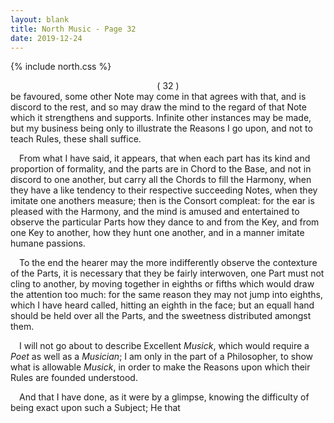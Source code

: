 ```yaml
---
layout: blank
title: North Music - Page 32
date: 2019-12-24 
---
```

{% include north.css %}
<center>( 32 )</center>
be favoured, some other Note may come in that agrees with that, and is discord to the rest, and so may draw the mind to the regard of that Note which it strengthens and supports. Infinite other instances may be made, but my business being only to illustrate the Reasons I go upon, and not to teach Rules, these shall suffice.

&emsp;From what I have said, it appears, that when each part has its kind and proportion of formality, and the parts are in Chord to the Base, and not in discord to one another, but carry all the Chords to fill the Harmony, when they have a like tendency to their respective succeeding Notes, when they imitate one anothers measure; then is the Consort compleat: for the ear is pleased with the Harmony, and the mind is amused and entertained to observe the particular Parts how they dance to and from the Key, and from one Key to another, how they hunt one another, and in a manner imitate humane passions.

&emsp;To the end the hearer may the more indifferently observe the contexture of the Parts, it is necessary that they be fairly interwoven, one Part must not cling to another, by moving together in eighths or fifths which would draw the attention too much: for the same reason they may not jump into eighths, which I have heard called, hitting an eighth in the face; but an equall hand should be held over all the Parts, and the sweetness distributed amongst them.

&emsp;I will not go about to describe Excellent _Musick_, which would require a _Poet_ as well as a _Musician_; I am only in the part of a Philosopher, to show what is allowable _Musick_, in order to make the Reasons upon which their Rules are founded understood.

&emsp;And that I have done, as it were by a glimpse, knowing the difficulty of being exact upon such a Subject; He that
